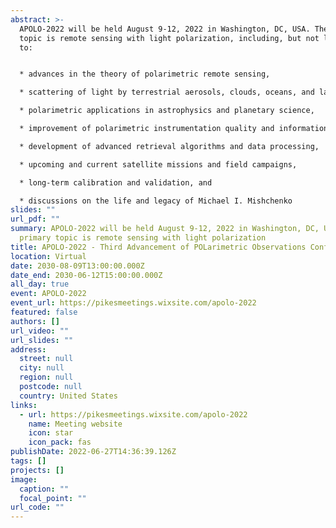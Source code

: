 ```yaml
---
abstract: >-
  APOLO-2022 will be held August 9-12, 2022 in Washington, DC, USA. The primary
  topic is remote sensing with light polarization, including, but not limited
  to:


  * advances in the theory of polarimetric remote sensing, 

  * scattering of light by terrestrial aerosols, clouds, oceans, and land surfaces, 

  * polarimetric applications in astrophysics and planetary science,

  * improvement of polarimetric instrumentation quality and information content, 

  * development of advanced retrieval algorithms and data processing, 

  * upcoming and current satellite missions and field campaigns,

  * long-term calibration and validation, and

  * discussions on the life and legacy of Michael I. Mishchenko
slides: ""
url_pdf: ""
summary: APOLO-2022 will be held August 9-12, 2022 in Washington, DC, USA. The
  primary topic is remote sensing with light polarization
title: APOLO-2022 - Third Advancement of POLarimetric Observations Conference
location: Virtual
date: 2030-08-09T13:00:00.000Z
date_end: 2030-06-12T15:00:00.000Z
all_day: true
event: APOLO-2022
event_url: https://pikesmeetings.wixsite.com/apolo-2022
featured: false
authors: []
url_video: ""
url_slides: ""
address:
  street: null
  city: null
  region: null
  postcode: null
  country: United States
links:
  - url: https://pikesmeetings.wixsite.com/apolo-2022
    name: Meeting website
    icon: star
    icon_pack: fas
publishDate: 2022-06-27T14:36:39.126Z
tags: []
projects: []
image:
  caption: ""
  focal_point: ""
url_code: ""
---
```

